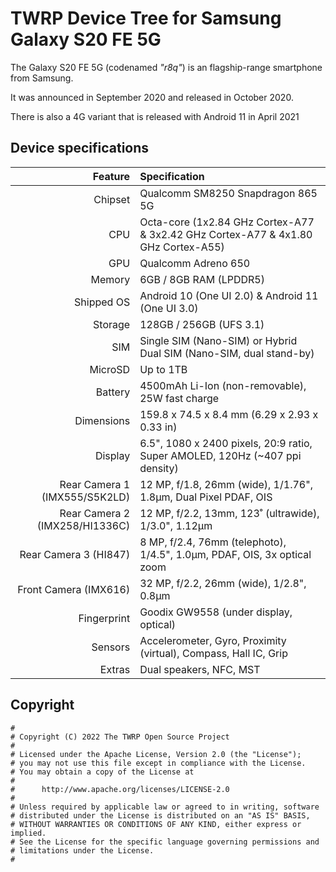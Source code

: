 # TWRP Device Tree for Samsung Galaxy S20 FE 5G

The Galaxy S20 FE 5G (codenamed _"r8q"_) is an flagship-range smartphone from Samsung.

It was announced in September 2020 and released in October 2020.

There is also a 4G variant that is released with Android 11 in April 2021

## Device specifications

| Feature                        | Specification                                                                             |
| -----------------------------: | :---------------------------------------------------------------------------------------- |
| Chipset                        | Qualcomm SM8250 Snapdragon 865 5G                                                         |
| CPU                            | Octa-core (1x2.84 GHz Cortex-A77 & 3x2.42 GHz Cortex-A77 & 4x1.80 GHz Cortex-A55)         |
| GPU                            | Qualcomm Adreno 650                                                                       |
| Memory                         | 6GB / 8GB RAM (LPDDR5)                                                                    |
| Shipped OS                     | Android 10 (One UI 2.0) & Android 11 (One UI 3.0)                                         |
| Storage                        | 128GB / 256GB (UFS 3.1)                                                                   |
| SIM                            | Single SIM (Nano-SIM) or Hybrid Dual SIM (Nano-SIM, dual stand-by)                        |
| MicroSD                        | Up to 1TB                                                                                 |
| Battery                        | 4500mAh Li-Ion (non-removable), 25W fast charge                                           |
| Dimensions                     | 159.8 x 74.5 x 8.4 mm (6.29 x 2.93 x 0.33 in)                                             |
| Display                        | 6.5", 1080 x 2400 pixels, 20:9 ratio, Super AMOLED, 120Hz (~407 ppi density)              |
| Rear Camera 1 (IMX555/S5K2LD)  | 12 MP, f/1.8, 26mm (wide), 1/1.76", 1.8µm, Dual Pixel PDAF, OIS                           |
| Rear Camera 2 (IMX258/HI1336C) | 12 MP, f/2.2, 13mm, 123˚ (ultrawide), 1/3.0", 1.12µm                                      |
| Rear Camera 3 (HI847)          | 8 MP, f/2.4, 76mm (telephoto), 1/4.5", 1.0µm, PDAF, OIS, 3x optical zoom                  |
| Front Camera (IMX616)          | 32 MP, f/2.2, 26mm (wide), 1/2.8", 0.8µm                                                  |
| Fingerprint                    | Goodix GW9558 (under display, optical)                                                    |
| Sensors                        | Accelerometer, Gyro, Proximity (virtual), Compass, Hall IC, Grip                          |
| Extras                         | Dual speakers, NFC, MST                                                                   |

## Copyright

```
#
# Copyright (C) 2022 The TWRP Open Source Project
#
# Licensed under the Apache License, Version 2.0 (the "License");
# you may not use this file except in compliance with the License.
# You may obtain a copy of the License at
#
#      http://www.apache.org/licenses/LICENSE-2.0
#
# Unless required by applicable law or agreed to in writing, software
# distributed under the License is distributed on an "AS IS" BASIS,
# WITHOUT WARRANTIES OR CONDITIONS OF ANY KIND, either express or implied.
# See the License for the specific language governing permissions and
# limitations under the License.
#
```
